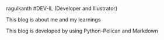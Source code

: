 ragulkanth #DEV-IL (Developer and Illustrator)

This blog is about me and my learnings

This blog is developed by using Python-Pelican and Markdown
